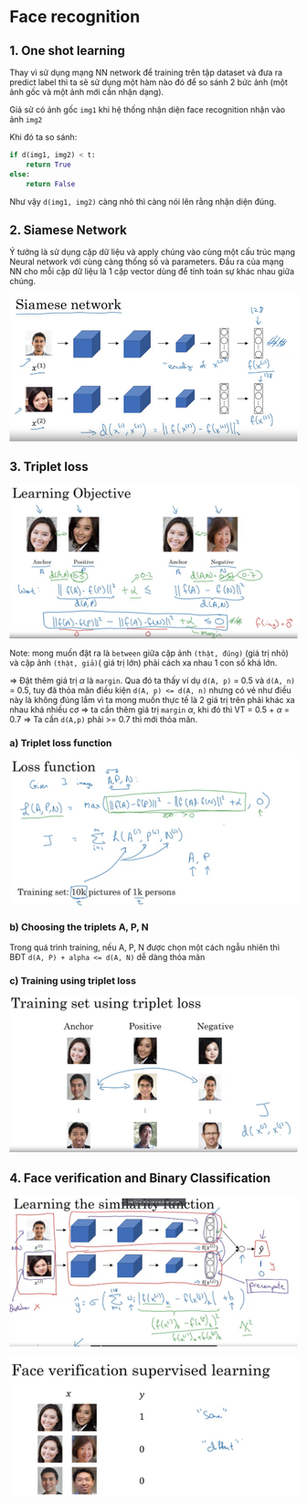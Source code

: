 # Face recognition

## 1. One shot learning

Thay vì sử dụng mạng NN network để training trên tập dataset và đưa ra predict label thì ta sẽ sử dụng một hàm nào đó để so sánh 2 bức ảnh (một ảnh gốc và một ảnh mới cần nhận dạng).

Giả sử có ảnh gốc `img1` khi hệ thống nhận diện face recognition nhận vào ảnh `img2`

Khi đó ta so sánh:

```python
if d(img1, img2) < t:
    return True
else:
    return False
```

Như vậy `d(img1, img2)` càng nhỏ thì càng nói lên rằng nhận diện đúng.

## 2. Siamese Network

Ý tưởng là sử dụng cặp dữ liệu và apply chúng vào cùng một cấu trúc mạng Neural network với cùng càng thống số và parameters. Đầu ra của mạng NN cho mỗi cặp dữ liệu là 1 cặp vector dùng để tính toán sự khác nhau giữa chúng. 

![](../../../img/siamese_net.png)

## 3. Triplet loss

![](../../../img/triplet_1.png)

Note: mong muốn đặt ra là `between` giữa cặp ảnh `(thật, đúng)` (giá trị nhỏ) và cặp ảnh `(thật, giả)`( giá trị lớn) phải cách xa nhau 1 con số khá lớn.

=> Đặt thêm giá trị $\alpha$ là `margin`. Qua đó ta thấy ví dụ `d(A, p)` = 0.5 và `d(A, n)` = 0.5, tuy đã thỏa mãn điều kiện `d(A, p) <= d(A, n)` nhưng có vẻ như điều này là không đúng lắm vì ta mong muốn thực tế là 2 giá trị trên phải khác xa nhau khá nhiều cơ => ta cần thêm giá trị `margin` $\alpha$, khi đó thì VT = 0.5 + $\alpha$ = 0.7 => Ta cần `d(A,p)` phải >= 0.7 thì mới thỏa mãn.

### a) Triplet loss function

![](../../../img/triplet_2.png)

### b) Choosing the triplets A, P, N

Trong quá trình training, nếu A, P, N được chọn một cách ngẫu nhiên thì BĐT `d(A, P) + alpha <= d(A, N)` dễ dàng thỏa mãn

### c) Training using triplet loss

![](../../../img/triplet_3.png)

## 4. Face verification and Binary Classification

![](../../../img/triplet_4.png)

![](../../../img/triplet_5.png)